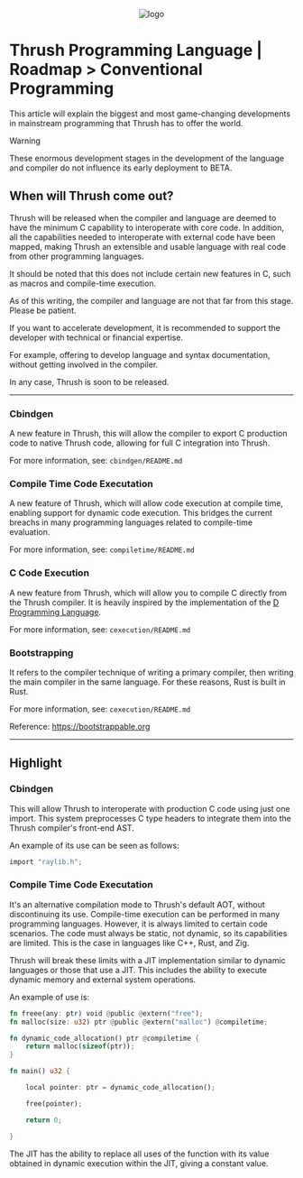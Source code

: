<p align="center">
  <img src= "https://github.com/thrushlang/thrushc/blob/master/assets/thrushlang-v1.6.png" alt= "logo" style= "width: 2hv; height: 2hv;"> </img>
</p>

# Thrush Programming Language | Roadmap > Conventional Programming

This article will explain the biggest and most game-changing developments in mainstream programming that Thrush has to offer the world.

> [!WARNING]  
> These enormous development stages in the development of the language and compiler do not influence its early deployment to BETA.

## When will Thrush come out?

Thrush will be released when the compiler and language are deemed to have the minimum C capability to interoperate with core code. In addition, all the capabilities needed to interoperate with external code have been mapped, making Thrush an extensible and usable language with real code from other programming languages.

It should be noted that this does not include certain new features in C, such as macros and compile-time execution.

As of this writing, the compiler and language are not that far from this stage. Please be patient.

If you want to accelerate development, it is recommended to support the developer with technical or financial expertise.

For example, offering to develop language and syntax documentation, without getting involved in the compiler.

In any case, Thrush is soon to be released.

------------------

### Cbindgen

A new feature in Thrush, this will allow the compiler to export C production code to native Thrush code, allowing for full C integration into Thrush.

For more information, see: `cbindgen/README.md`

### Compile Time Code Executation

A new feature of Thrush, which will allow code execution at compile time, enabling support for dynamic code execution. This bridges the current breachs in many programming languages ​​related to compile-time evaluation.

For more information, see: `compiletime/README.md`

### C Code Execution

A new feature from Thrush, which will allow you to compile C directly from the Thrush compiler. It is heavily inspired by the implementation of the [D Programming Language](https://dlang.org).

For more information, see: `cexecution/README.md`

### Bootstrapping

It refers to the compiler technique of writing a primary compiler, then writing the main compiler in the same language. For these reasons, Rust is built in Rust.

For more information, see: `cexecution/README.md`

Reference: https://bootstrappable.org

------------------

## Highlight

### Cbindgen

This will allow Thrush to interoperate with production C code using just one import. This system preprocesses C type headers to integrate them into the Thrush compiler's front-end AST.

An example of its use can be seen as follows:

```rust
import "raylib.h";
```

### Compile Time Code Executation

It's an alternative compilation mode to Thrush's default AOT, without discontinuing its use. Compile-time execution can be performed in many programming languages. However, it is always limited to certain code scenarios. The code must always be static, not dynamic, so its capabilities are limited. This is the case in languages ​​like C++, Rust, and Zig.

Thrush will break these limits with a JIT implementation similar to dynamic languages ​​or those that use a JIT. This includes the ability to execute dynamic memory and external system operations.

An example of use is:

```rust
fn freee(any: ptr) void @public @extern("free");
fn malloc(size: u32) ptr @public @extern("malloc") @compiletime;

fn dynamic_code_allocation() ptr @compiletime {
    return malloc(sizeof(ptr));
}

fn main() u32 {

    local pointer: ptr = dynamic_code_allocation();

    free(pointer);

    return 0;

}
```

The JIT has the ability to replace all uses of the function with its value obtained in dynamic execution within the JIT, giving a constant value.